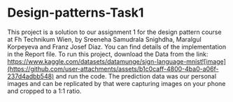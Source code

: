 # Design-patterns-Task1
This project is a solution to our assignment 1 for the design pattern course at Fh Technikum Wien, by Sreeneha Samudrala Snighdha, Maralgul Korpeyeva and Franz Josef Diaz. You can find details of the implementation in the Report file. To run this project, download the Data from the link: https://www.kaggle.com/datasets/datamunge/sign-language-mnist![image](https://github.com/user-attachments/assets/b1c0caff-4800-4ba0-a06f-237d4adbb548) and run the code. The prediction data was our personal images and can be replicated by that were capturing images on your phone and cropped to a 1:1 ratio. 

